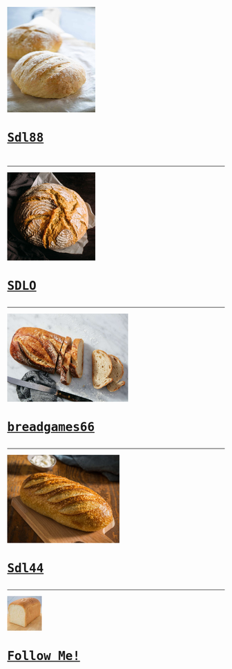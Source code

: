<pre><img src="IMG_0258.jpeg" width="204" height="244">
<h1><a href="https://sourdoughlover.github.io/Sdl88/">Sdl88</a></h1>
</pre>
<hr>
<pre><img src="IMG_0259.jpeg" width="204" height="204">
<h1><a href="https://sourdoughlover.github.io/SDL0/">SDLO</a></h1></pre>
<hr>
<pre><img src="IMG_0248.jpeg" width="280" height="204">
<h1><a href="https://sourdoughlover.github.io/Breadgames66/">breadgames66</a></h1></pre>
<hr>
<pre><img src="IMG_0171.jpeg" width="260" height="204">
<h1><a href="https://sourdoughlover.github.io/Sdl44/">Sdl44</a></h1></pre>
<hr>
<pre><img src="IMG_0172.jpeg" width="80" height="80">
<h1><a href="https://github.com/sourdoughlover/">Follow Me!</a></h1></pre>
